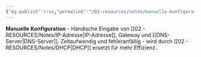 ```yaml
---
{"dg-publish":true,"permalink":"/02-resources/notes/manuelle-konfiguration/","tags":["informatik/netzwerk/manuell"],"noteIcon":"","updated":"2025-09-11T10:42:55.000+02:00"}
---
```


**Manuelle Konfiguration** - Händische Eingabe von [[02 - RESOURCES/Notes/IP-Adresse\|IP-Adresse]], Gateway und [[DNS-Server\|DNS-Server]].
Zeitaufwendig und fehleranfällig - wird durch [[02 - RESOURCES/Notes/DHCP\|DHCP]] ersetzt für mehr Effizienz.